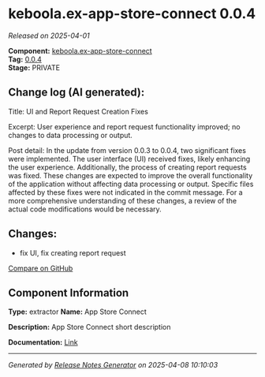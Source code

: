 #  keboola.ex-app-store-connect 0.0.4

_Released on 2025-04-01_

**Component:** [keboola.ex-app-store-connect](https://github.com/keboola/component-app-store-connect)  
**Tag:** [0.0.4](https://github.com/keboola/component-app-store-connect/releases/tag/0.0.4)  
**Stage:** PRIVATE


## Change log (AI generated):
Title: UI and Report Request Creation Fixes

Excerpt: User experience and report request functionality improved; no changes to data processing or output.

Post detail: In the update from version 0.0.3 to 0.0.4, two significant fixes were implemented. The user interface (UI) received fixes, likely enhancing the user experience. Additionally, the process of creating report requests was fixed. These changes are expected to improve the overall functionality of the application without affecting data processing or output. Specific files affected by these fixes were not indicated in the commit message. For a more comprehensive understanding of these changes, a review of the actual code modifications would be necessary.



## Changes:



- fix UI, fix creating report request 



[Compare on GitHub](https://github.com/keboola/component-app-store-connect/compare/0.0.3...0.0.4)



## Component Information
**Type:** extractor
**Name:** App Store Connect

**Description:** App Store Connect short description


**Documentation:** [Link](https://github.com/keboola/component-app-store-connect/blob/master/README.md)



---
_Generated by [Release Notes Generator](https://github.com/keboola/release-notes-generator)
on 2025-04-08 10:10:03_
